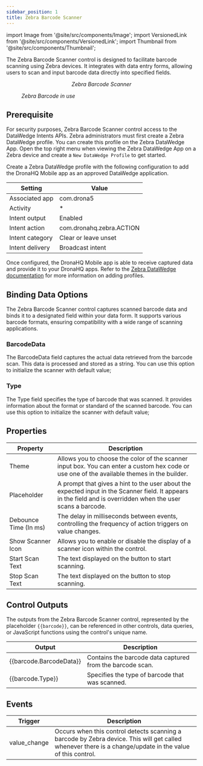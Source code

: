 ```yaml
---
sidebar_position: 1
title: Zebra Barcode Scanner
---
```


import Image from '@site/src/components/Image';
import VersionedLink from '@site/src/components/VersionedLink';
import Thumbnail from '@site/src/components/Thumbnail';


The Zebra Barcode Scanner control is designed to facilitate barcode scanning using Zebra devices. It integrates with data entry forms, allowing users to scan and input barcode data directly into specified fields.

<figure>
  <Thumbnail src="/img/reference/controls/zebra-barcode-scanner/preview.jpeg" alt="Zebra Barcode Scanner" />
  <figcaption align="center"><i>Zebra Barcode Scanner</i></figcaption>
</figure>

<figure>
  <Thumbnail src="/img/reference/controls/zebra-barcode-scanner/test.jpg" alt="Zebra Barcode Scanner" height="400em"/>
  <figcaption align="left"><i>Zebra Barcode in use</i></figcaption>
</figure>

## Prerequisite

For security purposes, Zebra Barcode Scanner control access to the DataWedge Intents APIs. Zebra administrators must first create a Zebra DataWedge profile. You can create this profile on the Zebra DataWedge App. Open the top right menu when viewing the Zebra DataWedge App on a Zebra device and create a `New DataWedge Profile` to get started.

Create a Zebra DataWedge profile with the following configuration to add the DronaHQ Mobile app as an approved DataWedge application.

| Setting          | Value                             |
|------------------|-----------------------------------|
| Associated app   | com.drona5                      |
| Activity         | *                                 |
| Intent output    | Enabled                           |
| Intent action    | com.dronahq.zebra.ACTION          |
| Intent category  | Clear or leave unset              |
| Intent delivery  | Broadcast intent                  |

Once configured, the DronaHQ Mobile app is able to receive captured data and provide it to your DronaHQ apps. Refer to the [Zebra DataWedge documentation](https://techdocs.zebra.com/datawedge/6-3/guide/createprofile/) for more information on adding profiles.

## Binding Data Options

The Zebra Barcode Scanner control captures scanned barcode data and binds it to a designated field within your data form. It supports various barcode formats, ensuring compatibility with a wide range of scanning applications.

### BarcodeData

The BarcodeData field captures the actual data retrieved from the barcode scan. This data is processed and stored as a string. You can use this option to initialize the scanner with default value;

### Type

The Type field specifies the type of barcode that was scanned. It provides information about the format or standard of the scanned barcode. You can use this option to initialize the scanner with default value;


## Properties

| Property              | Description     |
|-----------------------|-----------------|
| Theme                 | Allows you to choose the color of the scanner input box. You can enter a custom hex code or use one of the available themes in the builder. |
| Placeholder           | A prompt that gives a hint to the user about the expected input in the Scanner field. It appears in the field and is overridden when the user scans a barcode. |
| Debounce Time (In ms) | The delay in milliseconds between events, controlling the frequency of action triggers on value changes. |
| Show Scanner Icon     | Allows you to enable or disable the display of a scanner icon within the control.           |
| Start Scan Text       | The text displayed on the button to start scanning.                                         |
| Stop Scan Text        | The text displayed on the button to stop scanning.                                          |



## Control Outputs

The outputs from the Zebra Barcode Scanner control, represented by the placeholder `{{barcode}}`, can be referenced in other controls, data queries, or JavaScript functions using the control's unique name.

| Output           | Description       |
|------------------|------------------------|
| {{barcode.BarcodeData}} | Contains the barcode data captured from the barcode scan.                                        |
| {{barcode.Type}} | Specifies the type of barcode that was scanned.              |


## Events

| Trigger    | Description  |
|---------------------------|------------------|
| value_change              | Occurs when this control detects scanning a barcode by Zebra device. This will get called whenever there is a change/update in the value of this control. |